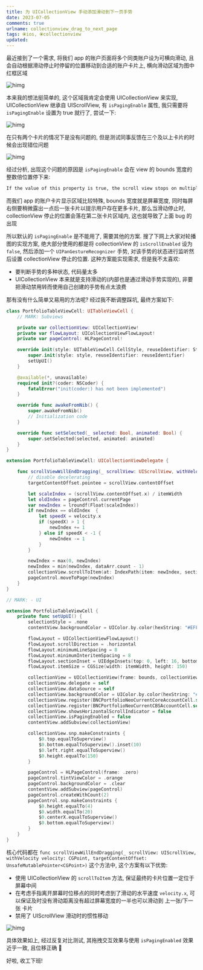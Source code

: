 ```yaml
---
title: 为 UICollectionView 手动添加滑动到下一页手势
date: 2023-07-05
comments: true
urlname: collectionview_drag_to_next_page
tags: ⦿ios, ⦿collectionview
updated:
---
```


最近接到了一个需求, 将我们 app 的账户页面将多个同类账户设为可横向滑动, 且会自动根据滑动停止时停留的位置移动到合适的账户卡片上, 横向滑动区域为图中红框区域

![himg](https://a.hanleylee.com/HKMS/2023-07-05203516.png?x-oss-process=style/WaMa)

<!-- more -->

本来我的想法挺简单的, 这个区域我肯定会使用 UICollectionView 来实现, UICollectionView 继承自 UIScrollView, 有 `isPagingEnable` 属性, 我只需要将 `isPagingEnable` 设置为 true 就行了, 尝试一下:

![himg](https://a.hanleylee.com/HKMS/2023-07-05212225.GIF)

在只有两个卡片的情况下是没有问题的, 但是测试同事反馈在三个及以上卡片的时候会出现错位问题

![himg](https://a.hanleylee.com/HKMS/2023-07-05212356.GIF)

经过分析, 出现这个问题的原因是 `isPagingEnable` 会在 view 的 bounds 宽度的整数倍位置停下来:

```txt
If the value of this property is true, the scroll view stops on multiples of the scroll view’s bounds when the user scrolls. The default value is false.
```

而我们 app 的账户卡片显示区域比较特殊, bounds 宽度就是屏幕宽度, 同时每屏右侧要稍微露出一点后一张卡片以提示用户存在更多卡片, 那么当滑动停止时, collectionView 停止的位置会落在第二张卡片区域内, 这也就导致了上面 bug 的出现

所以默认的 `isPagingEnable` 是不能用了, 需要其他的方案. 搜了下网上大家对轮播图的实现方案, 绝大部分使用的都是将 collectionView 的 `isScrollEnabled` 设为 `false`, 然后添加一个 `UIPanGestureRecognizer` 手势, 对该手势的状态进行监听然后设置 collectionView 停止的位置. 这种方案能实现需求, 但是我不太喜欢:

- 要判断手势的多种状态, 代码量太多
- UICollectionView 本来就是支持滑动的(内部也是通过滑动手势实现的), 非要把滑动禁用转而使用自己创建的手势有点太浪费

那有没有什么简单又易用的方法呢? 经过我不断调整踩坑, 最终方案如下:

```swift
class PortfolioTableViewCell: UITableViewCell {
    // MARK: Subviews

    private var collectionView: UICollectionView!
    private var flowLayout: UICollectionViewFlowLayout!
    private var pageControl: HLPageControl!

    override init(style: UITableViewCell.CellStyle, reuseIdentifier: String?) {
        super.init(style: style, reuseIdentifier: reuseIdentifier)
        setUpUI()
    }

    @available(*, unavailable)
    required init?(coder: NSCoder) {
        fatalError("init(coder:) has not been implemented")
    }

    override func awakeFromNib() {
        super.awakeFromNib()
        // Initialization code
    }

    override func setSelected(_ selected: Bool, animated: Bool) {
        super.setSelected(selected, animated: animated)
    }
}

extension PortfolioTableViewCell: UICollectionViewDelegate {

    func scrollViewWillEndDragging(_ scrollView: UIScrollView, withVelocity velocity: CGPoint, targetContentOffset: UnsafeMutablePointer<CGPoint>) {
        // disable decelerating
        targetContentOffset.pointee = scrollView.contentOffset

        let scaleIndex = (scrollView.contentOffset.x) / itemWidth
        let oldIndex = pageControl.currentPage
        var newIndex = lroundf(Float(scaleIndex))
        if newIndex == oldIndex  {
            let speedX = velocity.x
            if (speedX) > 1 {
                newIndex += 1
            } else if speedX < -1 {
                newIndex -= 1
            }
        }

        newIndex = max(0, newIndex)
        newIndex = min(newIndex, dataArr.count - 1)
        collectionView.scrollToItem(at: IndexPath(item: newIndex, section: 0), at: .centeredHorizontally, animated: true)
        pageControl.moveToPage(newIndex)
    }
}

// MARK: - UI

extension PortfolioTableViewCell {
    private func setUpUI() {
        selectionStyle = .none
        contentView.backgroundColor = UIColor.by.color(hexString: "#EFF3F6")

        flowLayout = UICollectionViewFlowLayout()
        flowLayout.scrollDirection = .horizontal
        flowLayout.minimumLineSpacing = 8
        flowLayout.minimumInteritemSpacing = 8
        flowLayout.sectionInset = UIEdgeInsets(top: 0, left: 16, bottom: 0, right: 16)
        flowLayout.itemSize = CGSize(width: itemWidth, height: 150)

        collectionView = UICollectionView(frame: bounds, collectionViewLayout: flowLayout)
        collectionView.delegate = self
        collectionView.dataSource = self
        collectionView.backgroundColor = UIColor.by.color(hexString: "#EFF3F6")
        collectionView.register(BNCPortfolioNeoCurrentCoreAccountCell.self, forCellWithReuseIdentifier: BNCPortfolioNeoCurrentCoreAccountCell.by.nameOfClass)
        collectionView.register(BNCPortfolioNeoCurrentCBSAccountCell.self, forCellWithReuseIdentifier: BNCPortfolioNeoCurrentCBSAccountCell.by.nameOfClass)
        collectionView.showsHorizontalScrollIndicator = false
        collectionView.isPagingEnabled = false
        contentView.addSubview(collectionView)

        collectionView.snp.makeConstraints {
            $0.top.equalToSuperview()
            $0.bottom.equalToSuperview().inset(10)
            $0.left.right.equalToSuperview()
            $0.height.equalTo(150)
        }

        pageControl = HLPageControl(frame: .zero)
        pageControl.tintViewColor = .orange
        pageControl.backgroundColor = .clear
        contentView.addSubview(pageControl)
        pageControl.createWithCount(2)
        pageControl.snp.makeConstraints {
            $0.height.equalTo(4)
            $0.width.equalTo(20)
            $0.centerX.equalToSuperview()
            $0.bottom.equalToSuperview()
        }
    }
}

```

核心代码都在 `func scrollViewWillEndDragging(_ scrollView: UIScrollView, withVelocity velocity: CGPoint, targetContentOffset: UnsafeMutablePointer<CGPoint>)` 这个方法中, 这个方案有以下优势:

- 使用 UICollectionView 的 `scrollToItem` 方法, 保证最终的卡片位置一定位于屏幕中间
- 在考虑手指离开屏幕时位移点的同时考虑到了滑动的水平速度 `velocity.x`, 可以保证及时没有滑动距离没有超过屏幕宽度的一半也可以滑动到 上一张/下一张 卡片
- 禁用了 UIScrollView 滑动时的惯性移动

![himg](https://a.hanleylee.com/HKMS/2023-07-05212413.GIF)

具体效果如上, 经过反复对比测试, 其拖拽交互效果与使用 `isPagingEnabled` 效果近乎一致, 且位移正确 🥳

好啦, 收工下班!

